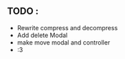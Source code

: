 ## TODO : 
- Rewrite compress and decompress 
- Add delete Modal
- make move modal and controller 
- :3